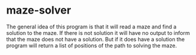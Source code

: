 # maze-solver

The general idea of this program is that it will read a maze and find a solution to the maze. If there is not solution it will have no output to inform that the maze does not have a solution. But if it does have a solution the program will return a list of positions of the path to solving the maze. 
